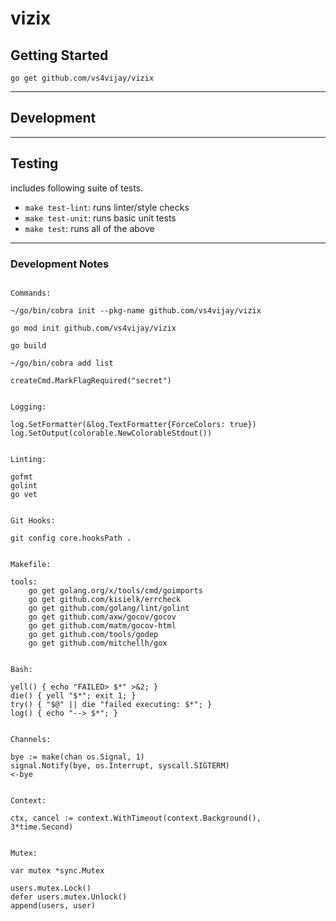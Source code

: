 # vizix

## Getting Started

```console
go get github.com/vs4vijay/vizix
```

---

## Development

---

## Testing

includes following suite of tests.
- `make test-lint`: runs linter/style checks
- `make test-unit`: runs basic unit tests
- `make test`: runs all of the above

---

### Development Notes
```

Commands:

~/go/bin/cobra init --pkg-name github.com/vs4vijay/vizix

go mod init github.com/vs4vijay/vizix

go build

~/go/bin/cobra add list

createCmd.MarkFlagRequired("secret")


Logging:

log.SetFormatter(&log.TextFormatter{ForceColors: true})
log.SetOutput(colorable.NewColorableStdout())


Linting:

gofmt
golint
go vet


Git Hooks:

git config core.hooksPath .


Makefile:

tools:
	go get golang.org/x/tools/cmd/goimports
	go get github.com/kisielk/errcheck
	go get github.com/golang/lint/golint
	go get github.com/axw/gocov/gocov
	go get github.com/matm/gocov-html
	go get github.com/tools/godep
	go get github.com/mitchellh/gox


Bash:

yell() { echo "FAILED> $*" >&2; }
die() { yell "$*"; exit 1; }
try() { "$@" || die "failed executing: $*"; }
log() { echo "--> $*"; }


Channels:

bye := make(chan os.Signal, 1)
signal.Notify(bye, os.Interrupt, syscall.SIGTERM)
<-bye


Context:

ctx, cancel := context.WithTimeout(context.Background(), 3*time.Second)


Mutex:

var mutex *sync.Mutex

users.mutex.Lock()
defer users.mutex.Unlock()
append(users, user)


```